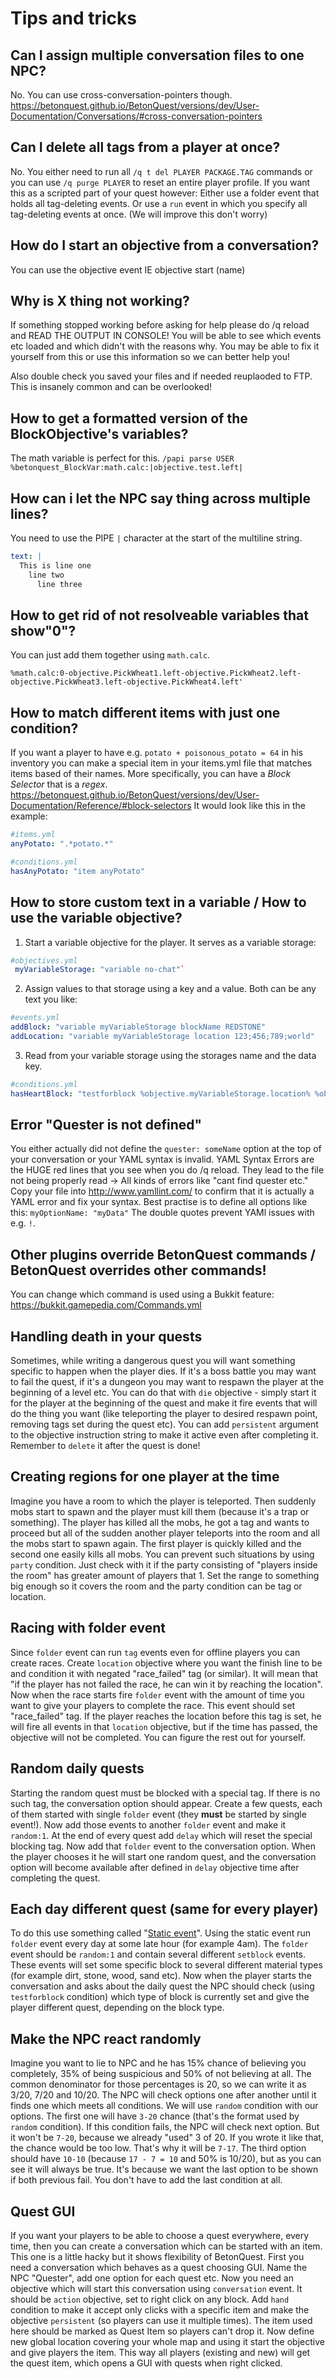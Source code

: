 # Tips and tricks

## Can I assign multiple conversation files to one NPC?
No. You can use cross-conversation-pointers though.
https://betonquest.github.io/BetonQuest/versions/dev/User-Documentation/Conversations/#cross-conversation-pointers

## Can I delete all tags from a player at once?
No. You either need to run all `/q t del PLAYER PACKAGE.TAG` commands or you can use `/q purge PLAYER` to reset an entire player profile.
If you want this as a scripted part of your quest however:
Either use a folder event that holds all tag-deleting events.
Or use a `run` event in which you specify all tag-deleting events at once.
(We will improve this don't worry)

## How do I start an objective from a conversation?
You can use the objective event IE
objective start (name)

## Why is X thing not working?
If something stopped working before asking for help please do /q reload and READ THE OUTPUT IN CONSOLE! You will be able to see which events etc loaded and which didn't with the reasons why. You may be able to fix it yourself from this or use this information so we can better help you!

Also double check you saved your files and if needed reuplaoded to FTP. This is insanely common and can be overlooked!

## How to get a formatted version of the BlockObjective's variables?
The math variable is perfect for this.
`/papi parse USER %betonquest_BlockVar:math.calc:|objective.test.left|`

## How can i let the NPC say thing across multiple lines?
You need to use the PIPE `|` character at the start of the multiline string.
```YAML
text: |
  This is line one 
    line two
      line three
```

## How to get rid of not resolveable variables that show"0"?
You can just add them together using `math.calc`.
```
%math.calc:0-objective.PickWheat1.left-objective.PickWheat2.left-objective.PickWheat3.left-objective.PickWheat4.left'
```

## How to match different items with just one condition?
If you want a player to have e.g. `potato + poisonous_potato = 64` in his inventory you can make a special item in your items.yml file that matches items based of their names. More specifically, you can have a *Block Selector* that is a *regex*.  https://betonquest.github.io/BetonQuest/versions/dev/User-Documentation/Reference/#block-selectors
It would look like this in the example:
```YAML
#items.yml
anyPotato: ".*potato.*"

#conditions.yml
hasAnyPotato: "item anyPotato"
```

## How to store custom text in a variable / How to use the variable objective?
1. Start a variable objective for the player. It serves as a variable storage:
```YAML
#objectives.yml
 myVariableStorage: "variable no-chat"`
```
2. Assign values to that storage using a key and a value. Both can be any text you like:
 ```YAML
#events.yml
addBlock: "variable myVariableStorage blockName REDSTONE"
addLocation: "variable myVariableStorage location 123;456;789;world"
```
3. Read from your variable storage using the storages name and the data key.
```YAML
#conditions.yml
hasHeartBlock: "testforblock %objective.myVariableStorage.location% %objective.myVariableStorage.blockName%"
```

## Error "Quester is not defined"
You either actually did not define the `quester: someName` option at the top of your conversation or your YAML syntax is invalid. YAML Syntax Errors are the HUGE red lines that you see when you do /q reload.
They lead to the file not being properly read -> All kinds of errors like "cant find quester etc."
Copy your file into http://www.yamllint.com/ to confirm that it is actually a YAML error and fix your syntax.
Best practise is to define all options like this: `myOptionName: "myData"` The double quotes prevent YAMl issues with e.g. `!`.

## Other plugins override BetonQuest commands / BetonQuest overrides other commands!
You can change which command is used using a Bukkit feature: https://bukkit.gamepedia.com/Commands.yml

## Handling death in your quests

Sometimes, while writing a dangerous quest you will want something specific to happen when the player dies. If it's a boss battle you may want to fail the quest, if it's a dungeon you may want to respawn the player at the beginning of a level etc. You can do that with `die` objective - simply start it for the player at the beginning of the quest and make it fire events that will do the thing you want (like teleporting the player to desired respawn point, removing tags set during the quest etc). You can add `persistent` argument to the objective instruction string to make it active even after completing it. Remember to `delete` it after the quest is done!

## Creating regions for one player at the time

Imagine you have a room to which the player is teleported. Then suddenly mobs start to spawn and the player must kill them (because it's a trap or something). The player has killed all the mobs, he got a tag and wants to proceed but all of the sudden another player teleports into the room and all the mobs start to spawn again. The first player is quickly killed and the second one easily kills all mobs. You can prevent such situations by using `party` condition. Just check with it if the party consisting of "players inside the room" has greater amount of players that 1. Set the range to something big enough so it covers the room and the party condition can be tag or location.

## Racing with folder event

Since `folder` event can run `tag` events even for offline players you can create races. Create `location` objective where you want the finish line to be and condition it with negated "race_failed" tag (or similar). It will mean that "if the player has not failed the race, he can win it by reaching the location". Now when the race starts fire `folder` event with the amount of time you want to give your players to complete the race. This event should set "race_failed" tag. If the player reaches the location before this tag is set, he will fire all events in that `location` objective, but if the time has passed, the objective will not be completed. You can figure the rest out for yourself.

## Random daily quests

Starting the random quest must be blocked with a special tag. If there is no such tag, the conversation option should appear. Create a few quests, each of them started with single `folder` event (they **must** be started by single event!). Now add those events to another `folder` event and make it `random:1`. At the end of every quest add `delay` which will reset the special blocking tag. Now add that `folder` event to the conversation option. When the player chooses it he will start one random quest, and the conversation option will become available after defined in `delay` objective time after completing the quest.

## Each day different quest (same for every player)

To do this use something called "[Static event](../../User-Documentation/Reference/#static-events)". Using the static event run `folder` event every day at some late hour (for example 4am). The `folder` event should be `random:1` and contain several different `setblock` events. These events will set some specific block to several different material types (for example dirt, stone, wood, sand etc). Now when the player starts the conversation and asks about the daily quest the NPC should check (using `testforblock` condition) which type of block is currently set and give the player different quest, depending on the block type.

## Make the NPC react randomly

Imagine you want to lie to NPC and he has 15% chance of believing you completely, 35% of being suspicious and 50% of not believing at all. The common denominator for those percentages is 20, so we can write it as 3/20, 7/20 and 10/20. The NPC will check options one after another until it finds one which meets all conditions. We will use `random` condition with our options. The first one will have `3-20` chance (that's the format used by `random` condition). If this condition fails, the NPC will check next option. But it won't be `7-20`, because we already "used" 3 of 20. If you wrote it like that, the chance would be too low. That's why it will be `7-17`. The third option should have `10-10` (because `17 - 7 = 10` and 50% is 10/20), but as you can see it will always be true. It's because we want the last option to be shown if both previous fail. You don't have to add the last condition at all.

## Quest GUI

If you want your players to be able to choose a quest everywhere, every time, then you can create a conversation which can be started with an item. This one is a little hacky but it shows flexibility of BetonQuest. First you need a conversation which behaves as a quest choosing GUI. Name the NPC "Quester", add one option for each quest etc. Now you need an objective which will start this conversation using `conversation` event. It should be `action` objective, set to right click on any block. Add `hand` condition to make it accept only clicks with a specific item and make the objective `persistent` (so players can use it multiple times). The item used here should be marked as Quest Item so players can't drop it. Now define new global location covering your whole map and using it start the objective and give players the item. This way all players (existing and new) will get the quest item, which opens a GUI with quests when right clicked.
